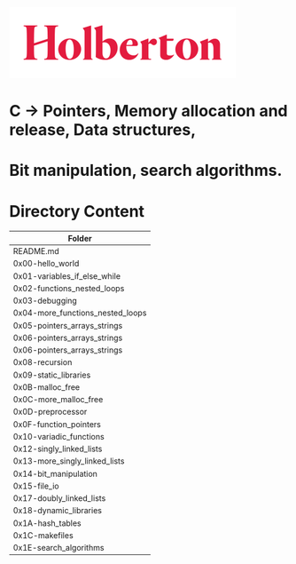 ![Holberton](holberton.png)

# C -> Pointers, Memory allocation and release, Data structures, 
# Bit manipulation, search algorithms.

#	Directory	Content

| Folder        |
| ------------- |
| README.md     |
| 0x00-hello_world |
|0x01-variables_if_else_while |
|0x02-functions_nested_loops |
| 0x03-debugging |
|0x04-more_functions_nested_loops |
| 0x05-pointers_arrays_strings |
| 0x06-pointers_arrays_strings |
| 0x06-pointers_arrays_strings |
| 0x08-recursion|
|0x09-static_libraries |
| 0x0B-malloc_free |
| 0x0C-more_malloc_free |
|0x0D-preprocessor|
| 0x0F-function_pointers |
| 0x10-variadic_functions |
|0x12-singly_linked_lists|
|0x13-more_singly_linked_lists|
|0x14-bit_manipulation|
|0x15-file_io|
|0x17-doubly_linked_lists|
|0x18-dynamic_libraries|
|0x1A-hash_tables|
|0x1C-makefiles|
|0x1E-search_algorithms|
